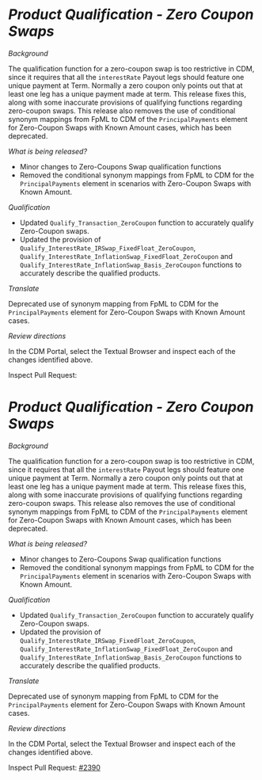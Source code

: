 
# _Product Qualification - Zero Coupon Swaps_

_Background_

The qualification function for a zero-coupon swap is too restrictive in CDM, since it requires that all the `interestRate` Payout legs should feature one unique payment at Term. Normally a zero coupon only points out that at least one leg has a unique payment made at term.
This release fixes this, along with some inaccurate provisions of qualifying functions regarding zero-coupon swaps. This release also removes the use of conditional synonym mappings from FpML to CDM of the `PrincipalPayments` element for Zero-Coupon Swaps with Known Amount cases, which has been deprecated.

_What is being released?_

- Minor changes to Zero-Coupons Swap qualification functions
- Removed the conditional synonym mappings from FpML to CDM for the `PrincipalPayments` element in scenarios with Zero-Coupon Swaps with Known Amount.

_Qualification_

- Updated `Qualify_Transaction_ZeroCoupon` function to accurately qualify Zero-Coupon swaps.
- Updated the provision of `Qualify_InterestRate_IRSwap_FixedFloat_ZeroCoupon`, `Qualify_InterestRate_InflationSwap_FixedFloat_ZeroCoupon` and `Qualify_InterestRate_InflationSwap_Basis_ZeroCoupon` functions to accurately describe the qualified products.

_Translate_

Deprecated use of synonym mapping from FpML to CDM for the `PrincipalPayments` element for Zero-Coupon Swaps with Known Amount cases.

_Review directions_

In the CDM Portal, select the Textual Browser and inspect each of the changes identified above.

Inspect Pull Request: 
# _Product Qualification - Zero Coupon Swaps_

_Background_

The qualification function for a zero-coupon swap is too restrictive in CDM, since it requires that all the `interestRate` Payout legs should feature one unique payment at Term. Normally a zero coupon only points out that at least one leg has a unique payment made at term.
This release fixes this, along with some inaccurate provisions of qualifying functions regarding zero-coupon swaps. This release also removes the use of conditional synonym mappings from FpML to CDM of the `PrincipalPayments` element for Zero-Coupon Swaps with Known Amount cases, which has been deprecated.

_What is being released?_

- Minor changes to Zero-Coupons Swap qualification functions
- Removed the conditional synonym mappings from FpML to CDM for the `PrincipalPayments` element in scenarios with Zero-Coupon Swaps with Known Amount.

_Qualification_

- Updated `Qualify_Transaction_ZeroCoupon` function to accurately qualify Zero-Coupon swaps.
- Updated the provision of `Qualify_InterestRate_IRSwap_FixedFloat_ZeroCoupon`, `Qualify_InterestRate_InflationSwap_FixedFloat_ZeroCoupon` and `Qualify_InterestRate_InflationSwap_Basis_ZeroCoupon` functions to accurately describe the qualified products.

_Translate_

Deprecated use of synonym mapping from FpML to CDM for the `PrincipalPayments` element for Zero-Coupon Swaps with Known Amount cases.

_Review directions_

In the CDM Portal, select the Textual Browser and inspect each of the changes identified above.

Inspect Pull Request: [#2390](https://github.com/finos/common-domain-model/pull/2390)
